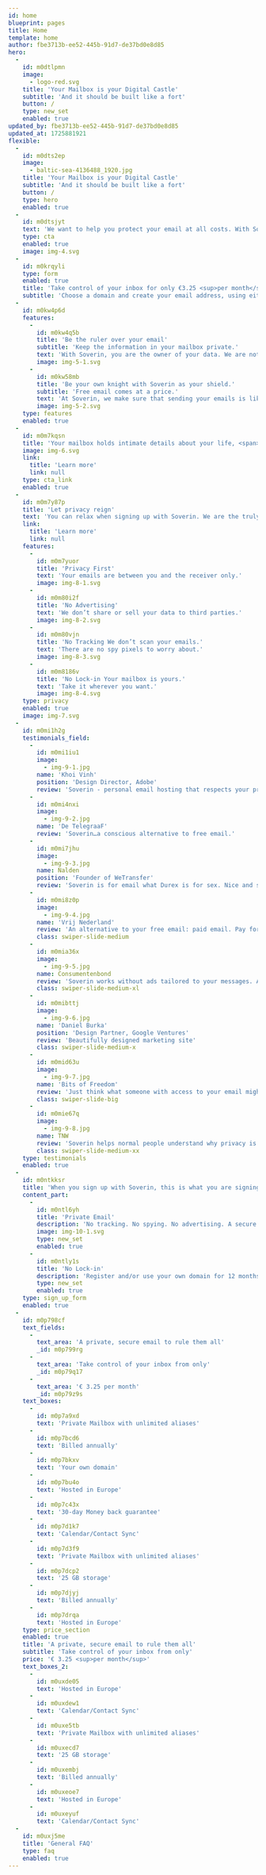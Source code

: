 ```yaml
---
id: home
blueprint: pages
title: Home
template: home
author: fbe3713b-ee52-445b-91d7-de37bd0e8d85
hero:
  -
    id: m0dtlpmn
    image:
      - logo-red.svg
    title: 'Your Mailbox is your Digital Castle'
    subtitle: 'And it should be built like a fort'
    button: /
    type: new_set
    enabled: true
updated_by: fbe3713b-ee52-445b-91d7-de37bd0e8d85
updated_at: 1725881921
flexible:
  -
    id: m0dts2ep
    image:
      - baltic-sea-4136488_1920.jpg
    title: 'Your Mailbox is your Digital Castle'
    subtitle: 'And it should be built like a fort'
    button: /
    type: hero
    enabled: true
  -
    id: m0dtsjyt
    text: 'We want to help you protect your email at all costs. With Soverin, setting up your private email is <span>quick, easy and won’t break your bank.</span>'
    type: cta
    enabled: true
    image: img-4.svg
  -
    id: m0krqyli
    type: form
    enabled: true
    title: 'Take control of your inbox for only €3.25 <sup>per month</sup>'
    subtitle: 'Choose a domain and create your email address, using either an existing domain or a new one.'
  -
    id: m0kw4p6d
    features:
      -
        id: m0kw4q5b
        title: 'Be the ruler over your email'
        subtitle: 'Keep the information in your mailbox private.'
        text: 'With Soverin, you are the owner of your data. We are not interested in acquiring your personal data or building user profiles for profit.'
        image: img-5-1.svg
      -
        id: m0kw58mb
        title: 'Be your own knight with Soverin as your shield.'
        subtitle: 'Free email comes at a price.'
        text: 'At Soverin, we make sure that sending your emails is like sending a letter in a sealed envelope, not an open postcard everyone can read. Switch from ‘free’ to ‘freedom’ and feel at ease that with Soverin, your mailbox is truly private.'
        image: img-5-2.svg
    type: features
    enabled: true
  -
    id: m0m7kqsn
    title: 'Your mailbox holds intimate details about your life, <span>deserving protection.</span>'
    image: img-6.svg
    link:
      title: 'Learn more'
      link: null
    type: cta_link
    enabled: true
  -
    id: m0m7y87p
    title: 'Let privacy reign'
    text: 'You can relax when signing up with Soverin. We are the truly private alternative to free email providers: you pay with your money, not your data. We are committed to the following principles:'
    link:
      title: 'Learn more'
      link: null
    features:
      -
        id: m0m7yuor
        title: 'Privacy First'
        text: 'Your emails are between you and the receiver only.'
        image: img-8-1.svg
      -
        id: m0m80i2f
        title: 'No Advertising'
        text: 'We don’t share or sell your data to third parties.'
        image: img-8-2.svg
      -
        id: m0m80vjn
        title: 'No Tracking We don’t scan your emails.'
        text: 'There are no spy pixels to worry about.'
        image: img-8-3.svg
      -
        id: m0m8186v
        title: 'No Lock-in Your mailbox is yours.'
        text: 'Take it wherever you want.'
        image: img-8-4.svg
    type: privacy
    enabled: true
    image: img-7.svg
  -
    id: m0mi1h2g
    testimonials_field:
      -
        id: m0mi1iu1
        image:
          - img-9-1.jpg
        name: 'Khoi Vinh'
        position: 'Design Director, Adobe'
        review: 'Soverin - personal email hosting that respects your privacy.'
      -
        id: m0mi4nxi
        image:
          - img-9-2.jpg
        name: 'De TelegraaF'
        review: 'Soverin…a conscious alternative to free email.'
      -
        id: m0mi7jhu
        image:
          - img-9-3.jpg
        name: Nalden
        position: 'Founder of WeTransfer'
        review: 'Soverin is for email what Durex is for sex. Nice and safe!'
      -
        id: m0mi8z0p
        image:
          - img-9-4.jpg
        name: 'Vrij Nederland'
        review: 'An alternative to your free email: paid email. Pay for your email with money instead of data.'
        class: swiper-slide-medium
      -
        id: m0mia36x
        image:
          - img-9-5.jpg
        name: Consumentenbond
        review: 'Soverin works without ads tailored to your messages. And that is good for your privacy.'
        class: swiper-slide-medium-xl
      -
        id: m0mibttj
        image:
          - img-9-6.jpg
        name: 'Daniel Burka'
        position: 'Design Partner, Google Ventures'
        review: 'Beautifully designed marketing site'
        class: swiper-slide-medium-x
      -
        id: m0mid63u
        image:
          - img-9-7.jpg
        name: 'Bits of Freedom'
        review: 'Just think what someone with access to your email might find out about you. Soverin works like the services you already know, but for Soverin, privacy and internet freedom are important.'
        class: swiper-slide-big
      -
        id: m0mie67q
        image:
          - img-9-8.jpg
        name: TNW
        review: 'Soverin helps normal people understand why privacy is important and how using “free” apps affects their data.'
        class: swiper-slide-medium-xx
    type: testimonials
    enabled: true
  -
    id: m0ntkksr
    title: 'When you sign up with Soverin, this is what you are signing up for'
    content_part:
      -
        id: m0ntl6yh
        title: 'Private Email'
        description: 'No tracking. No spying. No advertising. A secure mailbox that’s truly yours.'
        image: img-10-1.svg
        type: new_set
        enabled: true
      -
        id: m0ntly1s
        title: 'No Lock-in'
        description: 'Register and/or use your own domain for 12 months, starting at 13 Euros'
        type: new_set
        enabled: true
    type: sign_up_form
    enabled: true
  -
    id: m0p798cf
    text_fields:
      -
        text_area: 'A private, secure email to rule them all'
        _id: m0p799rg
      -
        text_area: 'Take control of your inbox from only'
        _id: m0p79q17
      -
        text_area: '€ 3.25 per month'
        _id: m0p79z9s
    text_boxes:
      -
        id: m0p7a9xd
        text: 'Private Mailbox with unlimited aliases'
      -
        id: m0p7bcd6
        text: 'Billed annually'
      -
        id: m0p7bkxv
        text: 'Your own domain'
      -
        id: m0p7bu4o
        text: 'Hosted in Europe'
      -
        id: m0p7c43x
        text: '30-day Money back guarantee'
      -
        id: m0p7d1k7
        text: 'Calendar/Contact Sync'
      -
        id: m0p7d3f9
        text: 'Private Mailbox with unlimited aliases'
      -
        id: m0p7dcp2
        text: '25 GB storage'
      -
        id: m0p7djyj
        text: 'Billed annually'
      -
        id: m0p7drqa
        text: 'Hosted in Europe'
    type: price_section
    enabled: true
    title: 'A private, secure email to rule them all'
    subtitle: 'Take control of your inbox from only'
    price: '€ 3.25 <sup>per month</sup>'
    text_boxes_2:
      -
        id: m0uxde05
        text: 'Hosted in Europe'
      -
        id: m0uxdew1
        text: 'Calendar/Contact Sync'
      -
        id: m0uxe5tb
        text: 'Private Mailbox with unlimited aliases'
      -
        id: m0uxecd7
        text: '25 GB storage'
      -
        id: m0uxembj
        text: 'Billed annually'
      -
        id: m0uxeoe7
        text: 'Hosted in Europe'
      -
        id: m0uxeyuf
        text: 'Calendar/Contact Sync'
  -
    id: m0uxj5me
    title: 'General FAQ'
    type: faq
    enabled: true
---
```


